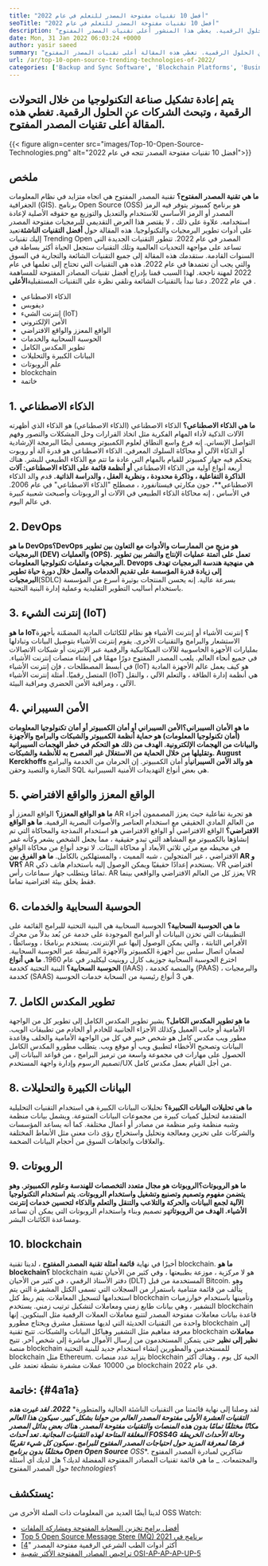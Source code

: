 ```yaml
---
title: "أفضل 10 تقنيات مفتوحة المصدر للتعلم في عام 2022" 
seoTitle: "أفضل 10 تقنيات مفتوحة المصدر للتعلم في عام 2022" 
description: "يتم إعادة تشكيل صناعة التكنولوجيا من خلال التحولات الرقمية وتبحث الشركات عن الحلول الرقمية. يغطي هذا المنشور أعلى تقنيات المصدر المفتوح" 
date: Mon, 31 Jan 2022 06:03:24 +0000
author: yasir saeed
summary: "يتم إعادة تشكيل صناعة التكنولوجيا من خلال التحولات الرقمية وتبحث الشركات عن الحلول الرقمية. تغطي هذه المقالة أعلى تقنيات المصدر المفتوح." 
url: /ar/top-10-open-source-trending-technologies-of-2022/
categories: ['Backup and Sync Software', 'Blockchain Platforms', 'Business Intelligence Software', 'DevOps', 'Software Development']
---
```


## يتم إعادة تشكيل صناعة التكنولوجيا من خلال التحولات الرقمية ، وتبحث الشركات عن الحلول الرقمية. تغطي هذه المقالة أعلى تقنيات المصدر المفتوح.

{{< figure align=center src="images/Top-10-Open-Source-Technologies.png" alt="أفضل 10 تقنيات مفتوحة المصدر تتجه في عام 2022">}}


## **ملخص** 
**ما هي تقنية المصدر المفتوح؟** تقنية المصدر المفتوح هي اتجاه متزايد في نظام المعلومات الجغرافية (GIS). برنامج Open Source (OSS) هو برنامج كمبيوتر يتوفر فيه الرمز المصدر أو الرمز الأساسي للاستخدام والتعديل والتوزيع مع حقوقه الأصلية لإعادة استخدامه. علاوة على ذلك ، لا يقتصر هذا العرض التقديمي للبرمجيات مفتوحة المصدر على أدوات تطوير البرمجيات والتكنولوجيا.
هذه المقالة حول **أفضل التقنيات الناشئة**تعيد إليك تقنيات Trending Open المصدر في عام 2022. تتطور التقنيات الجديدة التي تساعد على مواجهة التحديات العالمية وتلك التقنيات ستجعل الحياة أكثر بساطة في السنوات القادمة. ستقدمك هذه المقالة إلى جميع التقنيات الشائعة والتجارية في السوق والتي يجب أن تعتمدها في عام 2022. هذه هي التقنيات التي تحتاج إلى تعلمها في عام 2022 لمهنة ناجحة. لهذا السبب قمنا بإدراج أفضل تقنيات المصادر المفتوحة للمساهمة في عام 2022. دعنا نبدأ بالتقنيات الشائعة ونلقي نظرة على التقنيات المستقبلية**الأعلى** .
  * الذكاء الاصطناعي
  * ديفوبس
  * إنترنت الشيء (IoT)
  * الأمن الإلكتروني
  * الواقع المعزز والواقع الافتراضي
  * الحوسبة السحابية والخدمات
  * تطوير المكدس الكامل
  * البيانات الكبيرة والتحليلات
  * علم الروبوتات
  * blockchain
  * خاتمة

## 1. الذكاء الاصطناعي
**ما هي الذكاء الاصطناعي؟** الذكاء الاصطناعي (الذكاء الاصطناعي) هو الذكاء الذي أظهرته الآلات الذكية لأداء المهام الفكرية مثل اتخاذ القرارات وحل المشكلات والتصور وفهم التواصل الإنساني. إنه فرع واسع النطاق لعلوم الكمبيوتر ويسمى أيضًا البرمجة الإرشادية أو الذكاء الآلي أو محاكاة السلوك المعرفي. الذكاء الاصطناعى هو قدرة آلة أو روبوت يتحكم فيه جهاز كمبيوتر للقيام بالمهام التي عادة ما تتم مع الذكاء الطبيعي للبشر.
هناك أربعة أنواع أولية من الذكاء الاصطناعي **أو أنظمة قائمة على الذكاء الاصطناعى: آلات الذاكرة التفاعلية ، وذاكرة محدودة ، ونظرية العقل ، والدراسة الذاتية.** قدم والد الذكاء الاصطناعي**، جون مكارثي في ​​ستانفورد ، مصطلح "الذكاء الاصطناعي" في عام 2006. في الأساس ، إنه محاكاة الذكاء الطبيعي في الآلات أو الروبوتات وأصبحت شعبية كبيرة في عالم اليوم.

## 2. DevOps
**ما هو DevOps؟**DevOps هو مزيج من الممارسات والأدوات مع التعاون بين تطوير البرمجيات (DEV) والعمليات (OPS). تعمل على أتمتة عمليات الإنتاج والنشر بين تطوير البرمجيات وعمليات تكنولوجيا المعلومات. Devops هي منهجية هندسة البرمجيات تهدف إلى زيادة قدرة المؤسسة على تقديم الخدمات والعمل خلال دورة حياة** تطوير البرمجيات**(SDLC) بسرعة عالية. إنه يحسن المنتجات بوتيرة أسرع من المؤسسة باستخدام أساليب التطوير التقليدية وعملية إدارة البنية التحتية.

## 3. إنترنت الشيء (IoT)
**ما هو IoT؟** إنترنت الأشياء أو إنترنت الأشياء هو نظام للكائنات المادية المضمّنة بأجهزة الاستشعار والبرامج والتقنيات الأخرى. يقوم إنترنت الأشياء بتوصيل البيانات وتبادلها بمليارات الأجهزة الحاسوبية للآلات الميكانيكية والرقمية عبر الإنترنت أو شبكات الاتصالات في جميع أنحاء العالم. يلعب المصدر المفتوح دورًا مهمًا في إنشاء منصات إنترنت الأشياء. في أبسط المصطلحات ، فإن إنترنت الأشياء (IoT) هو كيف يعمل عالم الأجهزة المادية المتصل رقميًا. أمثلة إنترنت الأشياء (IoT) هي أنظمة إدارة الطاقة ، والتعلم الآلي ، والنقل الآلي ، ومراقبة الأمن الحضري ومراقبة البيئة.

## 4. الأمن السيبراني
**ما هو الأمان السيبراني؟**الأمن السيبراني أو أمان الكمبيوتر أو أمان تكنولوجيا المعلومات (أمان تكنولوجيا المعلومات) هو حماية أنظمة الكمبيوتر والشبكات والبرامج والأجهزة والبيانات من الهجمات الإلكترونية. الهدف من ذلك هو التحكم في خطر الهجمات السيبرانية وتقليلها من خلال الحماية من الاستغلال غير المصرح به للأنظمة والشبكات. August Kerckhoffs هو** والد الأمن السيبراني**أو أمان الكمبيوتر. إن الحرمان من الخدمة والبرامج الضارة والتصيد وحقن SQL هي بعض أنواع التهديدات الأمنية السيبرانية.

## 5. الواقع المعزز والواقع الافتراضي
**ما هو الواقع المعزز؟** الواقع المعزز أو AR هو تجربة تفاعلية حيث يعزز المصممون أجزاء من العالم المادي الحقيقي مع استخدام العناصر والأصوات البصرية الرقمية.
**ما هو الواقع الافتراضي؟** الواقع الافتراضي أو الواقع الافتراضي هو استخدام النمذجة والمحاكاة التي تم إنشاؤها بالكمبيوتر مع المشاهد التي تبدو حقيقية ، مما يجعل الشخص يشعر وكأنه غمر في محيطه مع مرئي ثلاثي الأبعاد أو محاكاة البيئات. لا توجد أنواع من محاكاة الواقع الافتراضي ، غير المتجولين ، شبه المميت ، والمستهلكين بالكامل.
**ما هو الفرق بين AR و VR؟** AR يستخدم إعدادًا حقيقيًا ويمكن الوصول إليه باستخدام هاتف ذكي. VR افتراضي تمامًا ويتطلب جهاز سماعات رأس. AR يعزز كل من العالم الافتراضي والواقعي بينما VR فقط يخلق بيئة افتراضية تماما.

## 6. الحوسبة السحابية والخدمات
**ما هي الحوسبة السحابية؟** الحوسبة السحابية هي البنية التحتية للبرامج القائمة على التطبيقات التي تخزن البيانات أو البرامج الموجودة على خدمة عن بُعد بدلاً من محرك الأقراص الثابتة ، والتي يمكن الوصول إليها عبر الإنترنت. يستخدم برنامجًا ، ووسائطًا ، لضمان اتصال سلس بين أجهزة الكمبيوتر والأجهزة المرتبطة عبر الحوسبة السحابية. اخترع الحوسبة السحابية جوزيف كارل روبنيت ليكليدر في عام 1960.
**ما هي أنواع الحوسبة السحابية؟** البنية التحتية كخدمة (IAAS) ، والمنصة كخدمة (PAAS) ، والبرمجيات كخدمة (SAAS) هي 3 أنواع رئيسية من السحابة خدمات الحوسبة.

## 7. تطوير المكدس الكامل
**ما هو تطوير المكدس الكامل؟** يشير تطوير المكدس الكامل إلى تطوير كل من الواجهة الأمامية أو جانب العميل وكذلك الأجزاء الجانبية للخادم أو الخادم من تطبيقات الويب. مطور ويب مكدس كامل هو شخص خبير في كل من الواجهة الأمامية والخلف وقاعدة البيانات وتصحيح الأخطاء لتطبيق ويب أو موقع ويب. يتطلب مطورو المكدس الكامل الحصول على مهارات في مجموعة واسعة من ترميز البرامج ، من قواعد البيانات إلى تصميم الرسوم وإدارة واجهة المستخدم/UX من أجل القيام بعمل مكدس كامل.

## 8. البيانات الكبيرة والتحليلات
**ما هي تحليلات البيانات الكبيرة؟** تحليلات البيانات الكبيرة هي استخدام التقنيات التحليلية المتقدمة لتحليل كميات كبيرة من مجموعات البيانات المتنوعة. ويشمل بيانات منظمة وشبه منظمة وغير منظمة من مصادر أو أعمال مختلفة. كما أنه يساعد المؤسسات والشركات على تخزين ومعالجة وتحليل واستخراج رؤى ذات معنى مثل الأنماط المختلفة والعلاقات واتجاهات السوق من أحجام البيانات الضخمة.

## 9. الروبوتات
**ما هو الروبوتات؟**الروبوتات هو مجال متعدد التخصصات للهندسة وعلوم الكمبيوتر. وهو يتضمن مفهوم وتصميم وتصنيع وتشغيل واستخدام الروبوتات. يتم استخدام التكنولوجيا الآلية لجمع البيانات والحركة والتلاعب والتنقل والتعلم والذكاء لتحسين خدمات إنترنت الأشياء. الهدف** من الروبوتات**هو تصميم وبناء واستخدام الروبوتات التي يمكن أن تساعد ومساعدة الكائنات البشر.

## 10. blockchain
أخيرًا في نهاية **قائمة أمثلة تقنية المصدر المفتوح** ، لدينا تقنية blockchain.
**ما هو blockchain؟** blockchain هو لا مركزية ، موزعة بطبيعتها ، وفي كثير من الأحيان تقنية دفتر الأستاذ الرقمي ، في كثير من الأحيان (DLT) المستخدمة من قبل Bitcoin. وهو يتألف من قائمة متنامية باستمرار من السجلات التي تسمى الكتل المشفرة التي يتم استخدامها لتسجيل المعاملات. يتم ربط كتل blockchain وتأمينها باستخدام خوارزميات التشفير ، وهي بيانات طابع زمني ومعاملات لتشكيل ترتيب زمني. يستخدم blockchain قاعدة بيانات معاملات مفتوحة المصدر لتتبع معاملات العملات الرقمية مثل البيتكوين. إنها واحدة من التقنيات الحديثة التي لديها مستقبل مشرق ويحتاج مطورو blockchain إلى معرفة مفاهيم مثل التشفير وهياكل البيانات والشبكات.
تتيح تقنية blockchain **معاملات نظير إلى نظير** حتى يتمكن المستخدمون من إرسال الأموال مباشرة إلى شخص آخر. تتيح منصة blockchain للمستخدمين والمطورين إنشاء استخدام جديد للبنية التحتية blockchain مثل Ethereum. يتزايد عدد منصات blockchain الحية كل يوم ، وهناك أكثر من 10000 عملات مشفرة نشطة تعتمد على blockchain في عام 2022.

## **خاتمة:**  {#4a1a}

لقد وصلنا إلى نهاية قائمتنا من التقنيات الناشئة الحالية والمتطورة* ***2022. لقد غيرت هذه التقنيات العشرة الأولى مفتوحة المصدر العالم من حولنا بشكل كبير. سيكون هذا العالم مكانًا مختلفًا تمامًا بدون هذه المنصات والتقنيات مفتوحة المصدر. هناك بعض بدائل المصدر المغلقة المتاحة لهذه التقنيات المجانية. تعد أحداث FOSS4G وحالة الأحداث الخريطة فرصًا لمعرفة المزيد حول احتياجات المصدر المفتوح للبرامج. سيكون كل شيء تقريبًا مختلفًا بدون برنامج Open Open Source** OSS**. شاكرين لمبادرة المصدر المفتوح والمجتمعات.
_ ما هي قائمة تقنيات المصادر المفتوحة المفضلة لديك؟ هل لديك أي أسئلة حول المصدر المفتوح _technologies_؟

## يستكشف:
لدينا أيضًا العديد من المعلومات ذات الصلة الأخرى من OSS Watch:
  * [أفضل برامج تخزين السحابة المفتوحة ومشاركة الملفات][2]
  * [Top 5 Open Source Message Stere (MQ) برنامج في 2021][3]
  * [أكثر أدوات الطب الشرعي الرقمية مفتوحة المصدر "[4]
  * [تراخيص المصادر المفتوحة الأكثر شعبية OSI-AP-AP-AP-UP-5][5]



[1]: mailto:yasir.saeed@aspose.com
[2]: https://products.containerize.com/backup-and-sync/
[3]: https://blog.containerize.com/message-queue-software/top-5-open-source-message-queue-software-in-2021/
[4]: https://blog.containerize.com/digital-forensic-tools/top-5-open-source-digital-forensic-tools-in-2021/
[5]: https://blog.containerize.com/licenses-standards/top-5-most-popular-osi-approved-open-source-licenses-of-2021/
